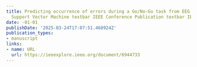```yaml
---
title: Predicting occurrence of errors during a Go/No-Go task from EEG signals using
  Support Vector Machine textbar IEEE Conference Publication textbar IEEE Xplore
date: -01-01
publishDate: '2025-03-24T17:07:51.468924Z'
publication_types:
- manuscript
links:
- name: URL
  url: https://ieeexplore.ieee.org/document/6944733
---
```

